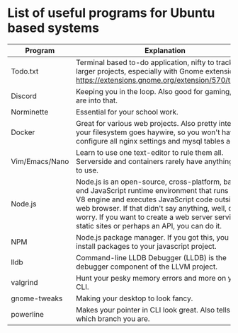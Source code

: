 # List of useful programs for Ubuntu based systems
Program | Explanation
--------|---------
Todo.txt | Terminal based to-do application, nifty to track larger projects, especially with Gnome extension: https://extensions.gnome.org/extension/570/todotxt/
Discord | Keeping you in the loop. Also good for gaming, if you are into that.
Norminette | Essential for your school work.
Docker | Great for various web projects. Also pretty integral, if your filesystem goes haywire, so you won't have to configure all nginx settings and mysql tables again.
Vim/Emacs/Nano | Learn to use one text-editor to rule them all. Serverside and containers rarely have anything else to use.
Node.js | Node.js is an open-source, cross-platform, back-end JavaScript runtime environment that runs on the V8 engine and executes JavaScript code outside a web browser. If that didn't say anything, well, don't worry. If you want to create a web server serving static sites or perhaps an API, you can do it.
NPM | Node.js package manager. If you got this, you can install packages to your javascript project.
lldb | Command-line LLDB Debugger (LLDB) is the debugger component of the LLVM project.
valgrind | Hunt your pesky memory errors and more on your CLI.
gnome-tweaks | Making your desktop to look fancy.
powerline | Makes your pointer in CLI look great. Also tells you in which branch you are.
